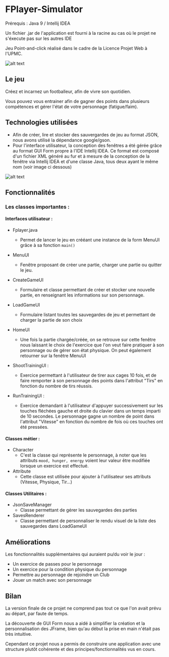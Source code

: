 # FPlayer-Simulator

Prérequis : Java 9 / Intellij IDEA 

Un fichier .jar de l'application est fourni à la racine au cas où le projet ne s'éxecute pas sur les autres IDE

Jeu Point-and-click réalisé dans le cadre de la Licence Projet Web à l'UPMC.

![alt text](https://i.gyazo.com/78a93d418760c6c959fab09c8e7507e8.png)

## Le jeu

Créez et incarnez un footballeur, afin de vivre son quotidien.

Vous pouvez vous entrainer afin de gagner des points dans plusieurs compétences et gérer l'état de votre personnage (fatigue/faim).

## Technologies utilisées

* Afin de créer, lire et stocker des sauvergardes de jeu au format JSON, nous avons utilisé la dépendance google/gson. 
* Pour l'interface utilisateur, la conception des fenêtres a été gérée grâce au format GUI Form propre à l'IDE Intellij IDEA. 
Ce format est composé d'un fichier XML généré au fur et à mesure de la conception de la fenêtre via Intellij IDEA et d'une classe Java, tous deux ayant le même nom (voir image ci dessous)


![alt text](https://www.zupimages.net/up/18/27/3kgt.png)

## Fonctionnalités

### Les classes importantes :
#### Interfaces utilisateur :
* Fplayer.java
    * Permet de lancer le jeu en crééant une instance de la form MenuUI grâce à sa fonction `main()`
    
* MenuUI
    * Fenêtre proposant de créer une partie, charger une partie ou quitter le jeu. 
       
* CreateGameUI
  * Formulaire et classe permettant de créer et stocker une nouvelle partie, en renseignant les informations sur son personnage.
  
* LoadGameUI
    * Formulaire listant toutes les sauvegardes de jeu et permettant de charger la partie de son choix
    
* HomeUI
    * Une fois la partie chargée/créée, on se retrouve sur cette fenêtre nous laissant le choix de l'exercice que l'on veut faire pratiquer à son personnage ou de gérer son état physique. On peut également retourner sur la fenêtre MenuUI
    
* ShootTrainingUI :
    * Exercice permettant à l'utilisateur de tirer aux cages 10 fois, et de faire remporter à son personnage des points dans l'attribut "Tirs" en fonction du nombre de tirs réussis.
    
* RunTrainingUI :
    * Exercice demandant à l'utilisateur d'appuyer successivement sur les touches fléchées gauche et droite du clavier dans un temps imparti de 10 secondes. Le personnage gagne un nombre de point dans l'attribut "Vitesse" en fonction du nombre de fois où ces touches ont été pressées.
    
#### Classes métier :

* Character
    * C'est la classe qui représente le personnage, à noter que les attributs `mood, hunger, energy` voient leur valeur être modifiée lorsque un exercice est effectué.
* Attribute
    * Cette classe est utilisée pour ajouter à l'utilisateur ses attributs (Vitesse, Physique, Tir...) 
    
#### Classes Utilitaires :
* JsonSaveManager
    * Classe permettant de gérer les sauvegardes des parties
* SavesRenderer
    * Classe permettant de personnaliser le rendu visuel de la liste des sauvegardes dans LoadGameUI
    
    
## Améliorations

Les fonctionnalités supplémentaires qui auraient pu/du voir le jour :
* Un exercice de passes pour le personnage
* Un exercice pour la condition physique du personnage
* Permettre au personnage de rejoindre un Club
* Jouer un match avec son personnage

## Bilan

La version finale de ce projet ne comprend pas tout ce que l'on avait prévu au départ, par faute de temps.

La découverte de GUI Form nous a aidé à simplifier la création et la personnalisation des JFrame, bien qu'au début la prise en main n'était pas très intuitive.        

Cependant ce projet nous a permis de construire une application avec une structure plutôt cohérente et des principes/fonctionnalités vus en cours.

 
 